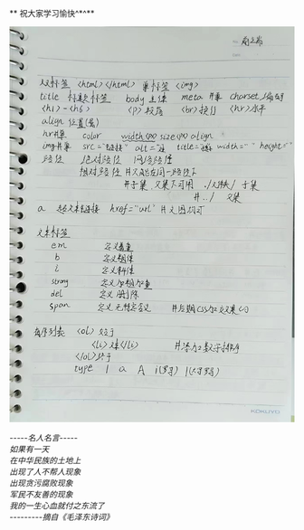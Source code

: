 
** 祝大家学习愉快^\*^**

![images/htmls/01](images/htmls/01.jfif)


_\-----名人名言-----_  
_如果有一天_  
_在中华民族的土地上_  
_出现了人不帮人现象_  
_出现贪污腐败现象_  
_军民不友善的现象_  
_我的一生心血就付之东流了_  
_\---------摘自《毛泽东诗词》_
